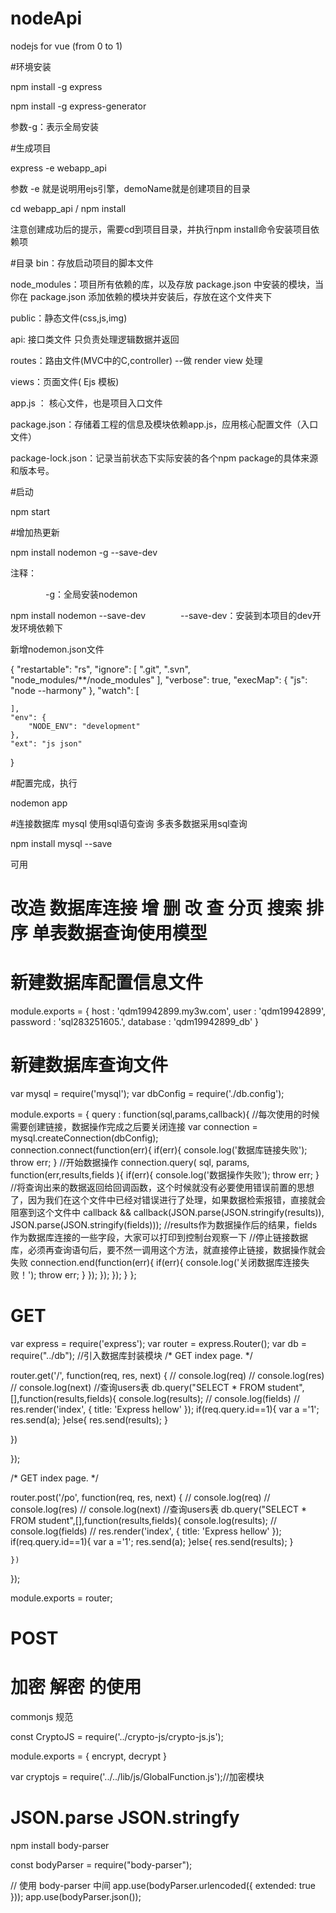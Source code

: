 # nodeApi

nodejs  for  vue   (from 0 to 1)

#环境安装

npm install -g express  

npm install -g express-generator

参数-g：表示全局安装

#生成项目

express -e webapp_api

参数 -e 就是说明用ejs引擎，demoName就是创建项目的目录

cd webapp_api   /  npm install     

注意创建成功后的提示，需要cd到项目目录，并执行npm install命令安装项目依赖项

#目录
bin：存放启动项目的脚本文件

node_modules：项目所有依赖的库，以及存放 package.json 中安装的模块，当你在 package.json 添加依赖的模块并安装后，存放在这个文件夹下

public：静态文件(css,js,img)

api: 接口类文件  只负责处理逻辑数据并返回 

routes：路由文件(MVC中的C,controller)  --做 render view 处理

views：页面文件( Ejs 模板)

app.js ： 核心文件，也是项目入口文件

package.json：存储着工程的信息及模块依赖app.js，应用核心配置文件（入口文件）

package-lock.json：记录当前状态下实际安装的各个npm package的具体来源和版本号。

#启动

npm start

#增加热更新

npm install nodemon -g --save-dev

注释：

　　　　-g：全局安装nodemon

npm install nodemon --save-dev　　　　--save-dev：安装到本项目的dev开发环境依赖下

新增nodemon.json文件

{
    "restartable": "rs",
    "ignore": [
        ".git",
        ".svn",
        "node_modules/**/node_modules"
    ],
    "verbose": true,
    "execMap": {
        "js": "node --harmony"
    },
    "watch": [
 
    ],
    "env": {
        "NODE_ENV": "development"
    },
    "ext": "js json"
}

#配置完成，执行

nodemon app

#连接数据库  mysql 使用sql语句查询  多表多数据采用sql查询

npm install mysql --save


<!-- // var mysql      = require('mysql');
// var connection = mysql.createConnection({
//   host     : 'qdm19942899.my3w.com',
//   user     : 'qdm19942899',
//   password : 'sql283251605.',
//   database : 'qdm19942899_db'
// });
 
// connection.connect();
 
// connection.query('SELECT * from student', function(err, data, fields) {
//   if (err) {
//     console.log(err);
//     return;
//   };
 
//   console.log(data);
// });
 
// connection.end(); -->

可用

# 改造 数据库连接  增 删 改 查 分页 搜索 排序  单表数据查询使用模型

# 新建数据库配置信息文件
module.exports = {
  host     : 'qdm19942899.my3w.com',
  user     : 'qdm19942899',
  password : 'sql283251605.',
  database : 'qdm19942899_db'
}

# 新建数据库查询文件

var mysql = require('mysql');
var dbConfig = require('./db.config'); 


module.exports = {
    query : function(sql,params,callback){
        //每次使用的时候需要创建链接，数据操作完成之后要关闭连接
        var connection = mysql.createConnection(dbConfig);        
        connection.connect(function(err){
            if(err){
                console.log('数据库链接失败');
                throw err;
            }
         //开始数据操作
        connection.query( sql, params, function(err,results,fields ){
           if(err){
                console.log('数据操作失败');
                throw err;
            }
            //将查询出来的数据返回给回调函数，这个时候就没有必要使用错误前置的思想了，因为我们在这个文件中已经对错误进行了处理，如果数据检索报错，直接就会阻塞到这个文件中
            callback && callback(JSON.parse(JSON.stringify(results)), JSON.parse(JSON.stringify(fields)));
            //results作为数据操作后的结果，fields作为数据库连接的一些字段，大家可以打印到控制台观察一下
                //停止链接数据库，必须再查询语句后，要不然一调用这个方法，就直接停止链接，数据操作就会失败
             connection.end(function(err){
                  if(err){
                      console.log('关闭数据库连接失败！');
                      throw err;
                  }
              });
           });
       });
    }
};

# GET 

var express = require('express');
var router = express.Router();
var db = require("../db"); //引入数据库封装模块
/* GET index page. */

router.get('/', function(req, res, next) {
//   console.log(req)
//   console.log(res)
//   console.log(next)
  //查询users表
  db.query("SELECT * FROM student",[],function(results,fields){
    console.log(results);
    // console.log(fields)
    // res.render('index', { title: 'Express  hellow' });
    if(req.query.id==1){
      var a ='1';
      res.send(a);
    }else{
      res.send(results);
    }
    
  })
  
});

/* GET index page. */

router.post('/po', function(req, res, next) {
//   console.log(req)
//   console.log(res)
//   console.log(next)
    //查询users表
    db.query("SELECT * FROM student",[],function(results,fields){
    console.log(results);
    // console.log(fields)
    // res.render('index', { title: 'Express  hellow' });
    if(req.query.id==1){
        var a ='1';
        res.send(a);
    }else{
        res.send(results);
    }
    
    })
    
});

module.exports = router;


# POST


# 加密 解密 的使用

commonjs 规范

const CryptoJS = require('../crypto-js/crypto-js.js'); 

module.exports = {
    encrypt,
    decrypt
}

var cryptojs = require('../../lib/js/GlobalFunction.js');//加密模块

# JSON.parse  JSON.stringfy 

npm install body-parser

const bodyParser = require("body-parser");

// 使用 body-parser 中间
app.use(bodyParser.urlencoded({ extended: true }));
app.use(bodyParser.json());
